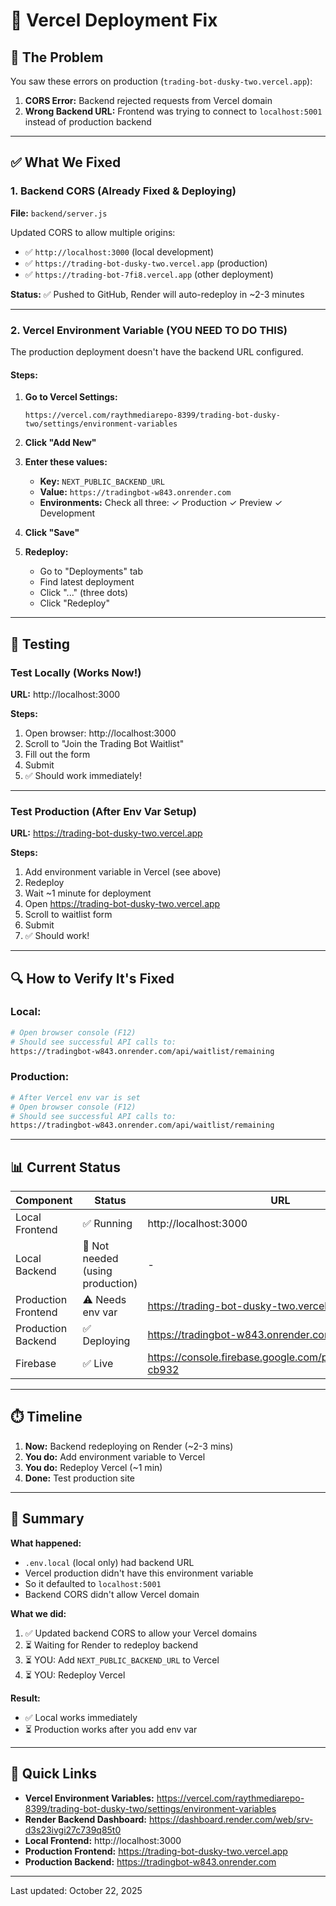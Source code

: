 # 🔧 Vercel Deployment Fix

## 🐛 The Problem

You saw these errors on production (`trading-bot-dusky-two.vercel.app`):

1. **CORS Error:** Backend rejected requests from Vercel domain
2. **Wrong Backend URL:** Frontend was trying to connect to `localhost:5001` instead of production backend

---

## ✅ What We Fixed

### 1. Backend CORS (Already Fixed & Deploying)

**File:** `backend/server.js`

Updated CORS to allow multiple origins:
- ✅ `http://localhost:3000` (local development)
- ✅ `https://trading-bot-dusky-two.vercel.app` (production)
- ✅ `https://trading-bot-7fi8.vercel.app` (other deployment)

**Status:** ✅ Pushed to GitHub, Render will auto-redeploy in ~2-3 minutes

---

### 2. Vercel Environment Variable (YOU NEED TO DO THIS)

The production deployment doesn't have the backend URL configured.

#### Steps:

1. **Go to Vercel Settings:**
   ```
   https://vercel.com/raythmediarepo-8399/trading-bot-dusky-two/settings/environment-variables
   ```

2. **Click "Add New"**

3. **Enter these values:**
   - **Key:** `NEXT_PUBLIC_BACKEND_URL`
   - **Value:** `https://tradingbot-w843.onrender.com`
   - **Environments:** Check all three: ✓ Production ✓ Preview ✓ Development

4. **Click "Save"**

5. **Redeploy:**
   - Go to "Deployments" tab
   - Find latest deployment
   - Click "..." (three dots)
   - Click "Redeploy"

---

## 🧪 Testing

### Test Locally (Works Now!)

**URL:** http://localhost:3000

**Steps:**
1. Open browser: http://localhost:3000
2. Scroll to "Join the Trading Bot Waitlist"
3. Fill out the form
4. Submit
5. ✅ Should work immediately!

---

### Test Production (After Env Var Setup)

**URL:** https://trading-bot-dusky-two.vercel.app

**Steps:**
1. Add environment variable in Vercel (see above)
2. Redeploy
3. Wait ~1 minute for deployment
4. Open https://trading-bot-dusky-two.vercel.app
5. Scroll to waitlist form
6. Submit
7. ✅ Should work!

---

## 🔍 How to Verify It's Fixed

### Local:
```bash
# Open browser console (F12)
# Should see successful API calls to:
https://tradingbot-w843.onrender.com/api/waitlist/remaining
```

### Production:
```bash
# After Vercel env var is set
# Open browser console (F12)
# Should see successful API calls to:
https://tradingbot-w843.onrender.com/api/waitlist/remaining
```

---

## 📊 Current Status

| Component | Status | URL |
|-----------|--------|-----|
| Local Frontend | ✅ Running | http://localhost:3000 |
| Local Backend | 🔴 Not needed (using production) | - |
| Production Frontend | ⚠️ Needs env var | https://trading-bot-dusky-two.vercel.app |
| Production Backend | ✅ Deploying | https://tradingbot-w843.onrender.com |
| Firebase | ✅ Live | https://console.firebase.google.com/project/tradingbot-cb932 |

---

## ⏱️ Timeline

1. **Now:** Backend redeploying on Render (~2-3 mins)
2. **You do:** Add environment variable to Vercel
3. **You do:** Redeploy Vercel (~1 min)
4. **Done:** Test production site

---

## 🎯 Summary

**What happened:**
- `.env.local` (local only) had backend URL
- Vercel production didn't have this environment variable
- So it defaulted to `localhost:5001`
- Backend CORS didn't allow Vercel domain

**What we did:**
1. ✅ Updated backend CORS to allow your Vercel domains
2. ⏳ Waiting for Render to redeploy backend
3. ⏳ YOU: Add `NEXT_PUBLIC_BACKEND_URL` to Vercel
4. ⏳ YOU: Redeploy Vercel

**Result:**
- ✅ Local works immediately
- ⏳ Production works after you add env var

---

## 🔗 Quick Links

- **Vercel Environment Variables:** https://vercel.com/raythmediarepo-8399/trading-bot-dusky-two/settings/environment-variables
- **Render Backend Dashboard:** https://dashboard.render.com/web/srv-d3s23ivgi27c739q85t0
- **Local Frontend:** http://localhost:3000
- **Production Frontend:** https://trading-bot-dusky-two.vercel.app
- **Production Backend:** https://tradingbot-w843.onrender.com

---

Last updated: October 22, 2025

